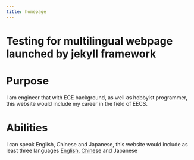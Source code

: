 ```yaml
---
title: homepage
---
```

# Testing for multilingual webpage launched by jekyll framework
# Purpose

I am engineer that with ECE background, as well as hobbyist programmer, this website would include my career in the field of EECS.

# Abilities

I can speak English, Chinese and Japanese, this website would include as least three languages [English](), [Chinese](cn/) and Japanese